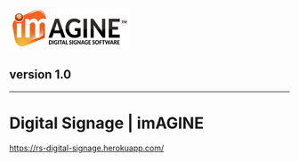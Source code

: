 ![imagine signage](./logo.png) 

## version 1.0

---

# Digital Signage | imAGINE

https://rs-digital-signage.herokuapp.com/